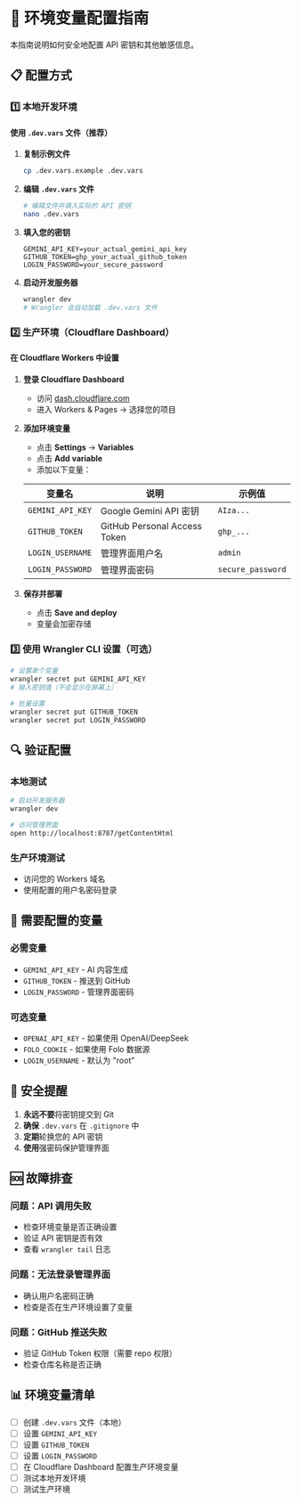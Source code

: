 # 🔐 环境变量配置指南

本指南说明如何安全地配置 API 密钥和其他敏感信息。

## 📋 配置方式

### 1️⃣ 本地开发环境

#### 使用 `.dev.vars` 文件（推荐）

1. **复制示例文件**
   ```bash
   cp .dev.vars.example .dev.vars
   ```

2. **编辑 `.dev.vars` 文件**
   ```bash
   # 编辑文件并填入实际的 API 密钥
   nano .dev.vars
   ```

3. **填入您的密钥**
   ```env
   GEMINI_API_KEY=your_actual_gemini_api_key
   GITHUB_TOKEN=ghp_your_actual_github_token
   LOGIN_PASSWORD=your_secure_password
   ```

4. **启动开发服务器**
   ```bash
   wrangler dev
   # Wrangler 会自动加载 .dev.vars 文件
   ```

### 2️⃣ 生产环境（Cloudflare Dashboard）

#### 在 Cloudflare Workers 中设置

1. **登录 Cloudflare Dashboard**
   - 访问 [dash.cloudflare.com](https://dash.cloudflare.com/)
   - 进入 Workers & Pages → 选择您的项目

2. **添加环境变量**
   - 点击 **Settings** → **Variables**
   - 点击 **Add variable**
   - 添加以下变量：

   | 变量名 | 说明 | 示例值 |
   |--------|------|--------|
   | `GEMINI_API_KEY` | Google Gemini API 密钥 | `AIza...` |
   | `GITHUB_TOKEN` | GitHub Personal Access Token | `ghp_...` |
   | `LOGIN_USERNAME` | 管理界面用户名 | `admin` |
   | `LOGIN_PASSWORD` | 管理界面密码 | `secure_password` |

3. **保存并部署**
   - 点击 **Save and deploy**
   - 变量会加密存储

### 3️⃣ 使用 Wrangler CLI 设置（可选）

```bash
# 设置单个变量
wrangler secret put GEMINI_API_KEY
# 输入密钥值（不会显示在屏幕上）

# 批量设置
wrangler secret put GITHUB_TOKEN
wrangler secret put LOGIN_PASSWORD
```

## 🔍 验证配置

### 本地测试
```bash
# 启动开发服务器
wrangler dev

# 访问管理界面
open http://localhost:8787/getContentHtml
```

### 生产环境测试
- 访问您的 Workers 域名
- 使用配置的用户名密码登录

## 📝 需要配置的变量

### 必需变量
- `GEMINI_API_KEY` - AI 内容生成
- `GITHUB_TOKEN` - 推送到 GitHub
- `LOGIN_PASSWORD` - 管理界面密码

### 可选变量
- `OPENAI_API_KEY` - 如果使用 OpenAI/DeepSeek
- `FOLO_COOKIE` - 如果使用 Folo 数据源
- `LOGIN_USERNAME` - 默认为 "root"

## 🚨 安全提醒

1. **永远不要**将密钥提交到 Git
2. **确保** `.dev.vars` 在 `.gitignore` 中
3. **定期**轮换您的 API 密钥
4. **使用**强密码保护管理界面

## 🆘 故障排查

### 问题：API 调用失败
- 检查环境变量是否正确设置
- 验证 API 密钥是否有效
- 查看 `wrangler tail` 日志

### 问题：无法登录管理界面
- 确认用户名密码正确
- 检查是否在生产环境设置了变量

### 问题：GitHub 推送失败
- 验证 GitHub Token 权限（需要 repo 权限）
- 检查仓库名称是否正确

## 📊 环境变量清单

- [ ] 创建 `.dev.vars` 文件（本地）
- [ ] 设置 `GEMINI_API_KEY`
- [ ] 设置 `GITHUB_TOKEN`
- [ ] 设置 `LOGIN_PASSWORD`
- [ ] 在 Cloudflare Dashboard 配置生产环境变量
- [ ] 测试本地开发环境
- [ ] 测试生产环境